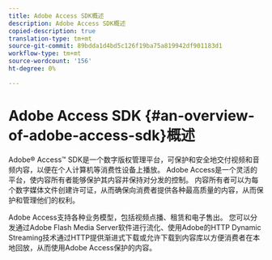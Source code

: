 ```yaml
---
title: Adobe Access SDK概述
description: Adobe Access SDK概述
copied-description: true
translation-type: tm+mt
source-git-commit: 89bdda1d4bd5c126f19ba75a819942df901183d1
workflow-type: tm+mt
source-wordcount: '156'
ht-degree: 0%

---
```



# Adobe Access SDK {#an-overview-of-adobe-access-sdk}概述

Adobe® Access™ SDK是一个数字版权管理平台，可保护和安全地交付视频和音频内容，以便在个人计算机等消费性设备上播放。 Adobe Access是一个灵活的平台，使内容所有者能够保护其内容并保持对分发的控制。 内容所有者可以为每个数字媒体文件创建许可证，从而确保向消费者提供各种最高质量的内容，从而保护和管理他们的权利。

Adobe Access支持各种业务模型，包括视频点播、租赁和电子售出。 您可以分发通过Adobe Flash Media Server软件进行流化、使用Adobe的HTTP Dynamic Streaming技术通过HTTP提供渐进式下载或允许下载到内容库以方便消费者在本地回放，从而使用Adobe Access保护的内容。
